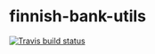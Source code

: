 # finnish-bank-utils

[![Travis build status](http://img.shields.io/travis/vkomulai/finnish-business-utils.svg?style=flat)](https://travis-ci.org/vkomulai/finnish-business-utils)
